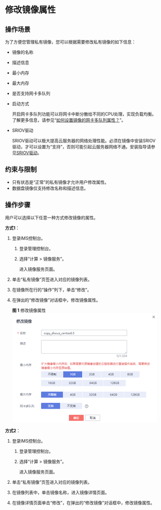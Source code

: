 # 修改镜像属性<a name="ims_01_0301"></a>

## 操作场景<a name="section995317518571"></a>

为了方便您管理私有镜像，您可以根据需要修改私有镜像的如下信息：

-   镜像的名称
-   描述信息
-   最小内存
-   最大内存
-   是否支持网卡多队列
-   启动方式

    开启网卡多队列功能可以将网卡中断分散给不同的CPU处理，实现负载均衡。了解更多信息，请参见“[如何设置镜像的网卡多队列属性？](https://support.huaweicloud.com/ims_faq/ims_faq_0030.html)”。

-   SRIOV驱动

    SRIOV驱动可以极大提高云服务器的网络处理性能。必须在镜像中安装SRIOV驱动，才可以设置为“支持”，否则可能引起云服务器网络不通。安装指导请参见[SRIOV驱动](安装Linux特殊驱动.md#section94756508515)。


## 约束与限制<a name="section178221843510"></a>

-   只有状态是“正常”的私有镜像才允许用户修改属性。
-   数据盘镜像仅支持修改名称和描述信息。

## 操作步骤<a name="zh-cn_topic_0029124501_section3809703103253"></a>

用户可以选择以下任意一种方式修改镜像的属性。

**方式1**：

1.  登录IMS控制台。
    1.  登录管理控制台。
    2.  选择“计算 \> 镜像服务”。

        进入镜像服务页面。

2.  单击“私有镜像”页签进入对应的镜像列表。
3.  在镜像所在行的“操作”列下，单击“修改”。
4.  在弹出的“修改镜像”对话框中，修改镜像属性。

    **图 1**  修改镜像属性<a name="fig15416526101214"></a>  
    ![](figures/修改镜像属性.png "修改镜像属性")


**方式2**：

1.  登录IMS控制台。
    1.  登录管理控制台。
    2.  选择“计算 \> 镜像服务”。

        进入镜像服务页面。

2.  单击“私有镜像”页签进入对应的镜像列表。
3.  在镜像列表中，单击镜像名称，进入镜像详情页面。
4.  在镜像详情页面单击“修改”，在弹出的“修改镜像”对话框中，修改镜像属性。

